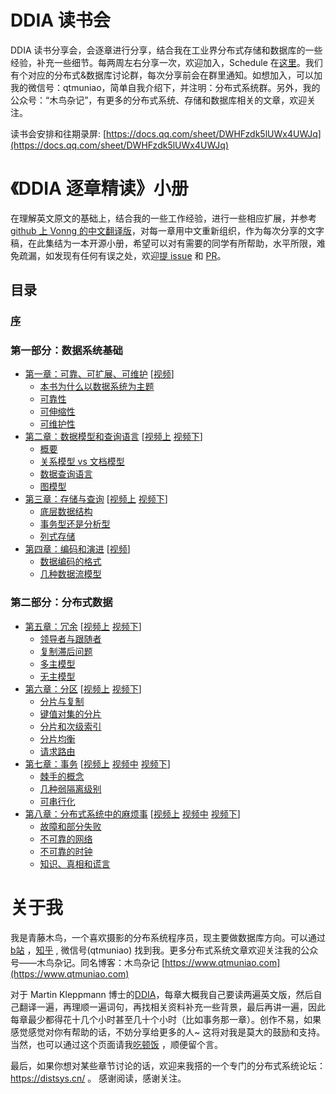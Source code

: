 # DDIA 读书会

DDIA 读书分享会，会逐章进行分享，结合我在工业界分布式存储和数据库的一些经验，补充一些细节。每两周左右分享一次，欢迎加入，Schedule 在[这里](https://docs.qq.com/sheet/DWHFzdk5lUWx4UWJq)。我们有个对应的分布式&数据库讨论群，每次分享前会在群里通知。如想加入，可以加我的微信号：qtmuniao，简单自我介绍下，并注明：分布式系统群。另外，我的公众号：“木鸟杂记”，有更多的分布式系统、存储和数据库相关的文章，欢迎关注。

读书会安排和往期录屏: [https://docs.qq.com/sheet/DWHFzdk5lUWx4UWJq](https://docs.qq.com/sheet/DWHFzdk5lUWx4UWJq)
# 《DDIA 逐章精读》小册

在理解英文原文的基础上，结合我的一些工作经验，进行一些相应扩展，并参考 [github 上 Vonng 的中文翻译版](https://github.com/Vonng/ddia)，对每一章用中文重新组织，作为每次分享的文字稿，在此集结为一本开源小册，希望可以对有需要的同学有所帮助，水平所限，难免疏漏，如发现有任何有误之处，欢迎[提 issue](https://github.com/DistSysCorp/ddia/issues/new) 和 [PR](https://github.com/DistSysCorp/ddia/compare)。

## 目录

### [序](preface.md)
### 第一部分：数据系统基础

* [第一章：可靠、可扩展、可维护](ch01.md) [[视频](https://www.bilibili.com/video/BV1bY411L7HA)]
    * [本书为什么以数据系统为主题](ch01.md#本书为什么以数据系统为主题)
    * [可靠性](ch01.md#可靠性)
    * [可伸缩性](ch01.md#可伸缩性)
    * [可维护性](ch01.md#可维护性)
* [第二章：数据模型和查询语言](ch02.md) [[视频上](https://www.bilibili.com/video/BV19a411C7UN) [视频下](https://www.bilibili.com/video/BV1BZ4y1r79M)]
    * [概要](ch02.md#概要)
    * [关系模型 vs 文档模型](ch02.md#关系模型与文档模型)
    * [数据查询语言](ch02.md#数据查询语言)
    * [图模型](ch02.md#图模型)
* [第三章：存储与查询](ch03.md) [[视频上](https://www.bilibili.com/video/BV1mL411P72H/) [视频下](https://www.bilibili.com/video/BV1bL411A7ga)]
    * [底层数据结构](ch03.md#驱动数据库的底层数据结构)
    * [事务型还是分析型](ch03.md#事务型还是分析型)
    * [列式存储](ch03.md#列存)
* [第四章：编码和演进](ch04.md) [[视频](https://www.bilibili.com/video/BV1Aa411q7u9)]
    * [数据编码的格式](ch04.md#数据编码的格式)
    * [几种数据流模型](ch04.md#几种数据流模型)

### 第二部分：分布式数据

* [第五章：冗余](ch05.md) [[视频上](https://www.bilibili.com/video/BV1VR4y1K7eK) [视频下](https://www.bilibili.com/video/BV1ou4116779)]
    * [领导者与跟随者](ch05.md#领导者与跟随者)
    * [复制滞后问题](ch05.md#复制滞后问题)
    * [多主模型](ch05.md#多主模型)
    * [无主模型](ch05.md#无主模型)
* [第六章：分区](ch06.md) [[视频上](https://www.bilibili.com/video/BV1tY4y157Np) [视频下](https://www.bilibili.com/video/BV1AA4y1f7Hi)]
    * [分片与复制](ch06.md#分片与复制)
    * [键值对集的分片](ch06.md#键值对集的分片)
    * [分片和次级索引](ch06.md#分片和次级索引)
    * [分片均衡](ch06.md#分片均衡)
    * [请求路由](ch06.md#请求路由)
* [第七章：事务](ch07.md) [[视频上](https://www.bilibili.com/video/BV1d94y117pW) [视频中](https://www.bilibili.com/video/BV1u3411w765) [视频下](https://www.bilibili.com/video/BV1Qr4y1M7Zm)]
    * [棘手的概念](ch07.md#棘手的概念)
    * [几种弱隔离级别](ch07.md#几种弱隔离级别)
    * [可串行化](ch07.md#可串行化)
* [第八章：分布式系统中的麻烦事](ch08.md) [[视频上](https://www.bilibili.com/video/BV1Ad4y1D7Yy) [视频中](https://www.bilibili.com/video/BV1114y1L7wU) [视频下](https://www.bilibili.com/video/BV1uG411A7GK)]
    * [故障和部分失败](ch08.md#故障和部分失败)
    * [不可靠的网络](ch08.md#不可靠的网络)
    * [不可靠的时钟](ch08.md#不可靠的时钟)
    * [知识、真相和谎言](ch08.md#知识、真相和谎言)


# 关于我

我是青藤木鸟，一个喜欢摄影的分布系统程序员，现主要做数据库方向。可以通过[b站](https://space.bilibili.com/30933812) ，[知乎](https://www.zhihu.com/people/qtmuniao) , 微信号(qtmuniao) 找到我。更多分布式系统文章欢迎关注我的公众号——木鸟杂记。同名博客：木鸟杂记 [https://www.qtmuniao.com](https://www.qtmuniao.com)

对于 Martin Kleppmann 博士的[DDIA](https://dataintensive.net/)，每章大概我自己要读两遍英文版，然后自己翻译一遍，再理顺一遍词句，再找相关资料补充一些背景，最后再讲一遍，因此每章最少都得花十几个小时甚至几十个小时（比如事务那一章）。创作不易，如果感觉感觉对你有帮助的话，不妨分享给更多的人~ 这将对我是莫大的鼓励和支持。当然，也可以通过这个页面请我[吃顿饭](https://dun.mianbaoduo.com/@qtmuniao) ，顺便留个言。

最后，如果你想对某些章节讨论的话，欢迎来我搭的一个专门的分布式系统论坛：https://distsys.cn/ 。 感谢阅读，感谢关注。

